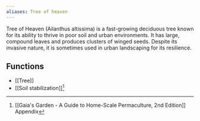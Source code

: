 ```yaml
---
aliases: Tree of heaven
---
```

Tree of Heaven (Ailanthus altissima) is a fast-growing deciduous tree known for its ability to thrive in poor soil and urban environments. It has large, compound leaves and produces clusters of winged seeds. Despite its invasive nature, it is sometimes used in urban landscaping for its resilience.
## Functions
- [[Tree]]
- [[Soil stabilization]][^1]

[^1]: [[Gaia's Garden - A Guide to Home-Scale Permaculture, 2nd Edition]] Appendix